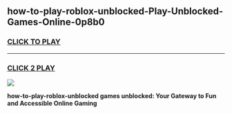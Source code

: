 
## how-to-play-roblox-unblocked-Play-Unblocked-Games-Online-0p8b0
<h3>
<a href="https://premium76.site?title=how-to-play-roblox-unblocked&ref=25A">CLICK TO PLAY</a></h3>
<hr>

<h3>
<a href="https://premium76.site?title=how-to-play-roblox-unblocked&ref=25A">CLICK 2 PLAY</a>
  
</h3>

<a href="https://premium76.site?title=how-to-play-roblox-unblocked&ref=25A"><img src="https://clearcache.store/games.png"></a>


**how-to-play-roblox-unblocked games unblocked: Your Gateway to Fun and Accessible Online Gaming**
